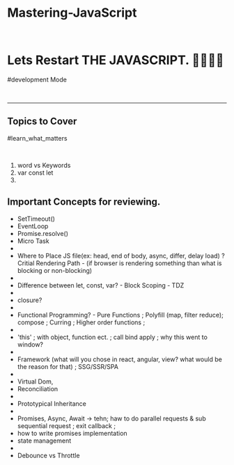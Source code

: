 # Mastering-JavaScript

<br>

# Lets Restart THE JAVASCRIPT. 🧡👨‍💻🤖   

#development Mode

<br>
<hr/>

## Topics to Cover
#learn_what_matters

<br>

1. word vs Keywords
2. var const let
3. 


## Important Concepts for reviewing.

- SetTimeout()
- EventLoop
- Promise.resolve()
- Micro Task
- 
- Where to Place JS file(ex: head, end of body, async, differ, delay load) ? Critial Rendering Path - (if browser is rendering something than what is blocking or non-blocking)
-   
- Difference between let, const, var?    - Block Scoping - TDZ
- 
-  closure? 
- 
- Functional Programming? - Pure Functions ; Polyfill (map, filter reduce); compose ; Curring ; Higher order functions ;
- 
- 'this' ; with object, function  ect. ; call bind apply ; why this went to window? 
- 
- Framework (what will you chose in react, angular, view? what would be the reason for that) ; SSG/SSR/SPA 
- 
- Virtual Dom,
- Reconciliation
- 
- Prototypical Inheritance
- 
- Promises, Async, Await -> tehn;  haw to do parallel requests & sub sequential request ; exit callback ; 
- how to write promises implementation 
- state management 
- 
- Debounce vs Throttle